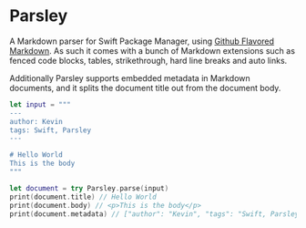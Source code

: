 # Parsley

A Markdown parser for Swift Package Manager, using [Github Flavored Markdown](https://github.github.com/gfm/). As such it comes with a bunch of Markdown extensions such as fenced code blocks, tables, strikethrough, hard line breaks and auto links.

Additionally Parsley supports embedded metadata in Markdown documents, and it splits the document title out from the document body.

``` swift
let input = """
---
author: Kevin
tags: Swift, Parsley
---

# Hello World
This is the body
"""

let document = try Parsley.parse(input)
print(document.title) // Hello World
print(document.body) // <p>This is the body</p>
print(document.metadata) // ["author": "Kevin", "tags": "Swift, Parsley"]
```

